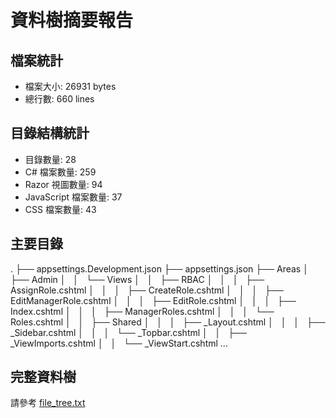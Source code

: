 # 資料樹摘要報告

## 檔案統計
- 檔案大小: 26931 bytes
- 總行數: 660 lines

## 目錄結構統計
- 目錄數量: 28
- C# 檔案數量: 259
- Razor 視圖數量: 94
- JavaScript 檔案數量: 37
- CSS 檔案數量: 43

## 主要目錄
.
├── appsettings.Development.json
├── appsettings.json
├── Areas
│   ├── Admin
│   │   └── Views
│   │       ├── RBAC
│   │       │   ├── AssignRole.cshtml
│   │       │   ├── CreateRole.cshtml
│   │       │   ├── EditManagerRole.cshtml
│   │       │   ├── EditRole.cshtml
│   │       │   ├── Index.cshtml
│   │       │   ├── ManagerRoles.cshtml
│   │       │   └── Roles.cshtml
│   │       ├── Shared
│   │       │   ├── _Layout.cshtml
│   │       │   ├── _Sidebar.cshtml
│   │       │   └── _Topbar.cshtml
│   │       ├── _ViewImports.cshtml
│   │       └── _ViewStart.cshtml
...

## 完整資料樹
請參考 [file_tree.txt](./file_tree.txt)
